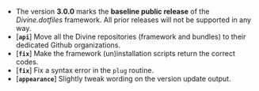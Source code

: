 * The version **3.0.0** marks the **baseline public release** of the *Divine.dotfiles* framework. All prior releases will not be supported in any way.
* [**`api`**] Move all the Divine repositories (framework and bundles) to their dedicated Github organizations.
* [**`fix`**] Make the framework (un)installation scripts return the correct codes.
* [**`fix`**] Fix a syntax error in the `plug` routine.
* [**`appearance`**] Slightly tweak wording on the version update output.